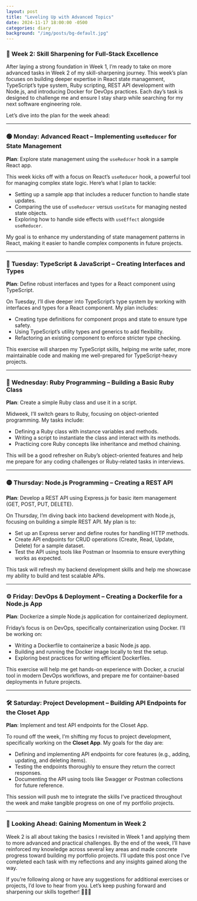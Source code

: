 ```yaml
---
layout: post
title: "Leveling Up with Advanced Topics"
date: 2024-11-17 18:00:00 -0500
categories: diary
background: "/img/posts/bg-default.jpg"
---
```


### 🚀 Week 2: Skill Sharpening for Full-Stack Excellence

After laying a strong foundation in Week 1, I’m ready to take on more advanced tasks in Week 2 of my skill-sharpening journey. This week’s plan focuses on building deeper expertise in React state management, TypeScript’s type system, Ruby scripting, REST API development with Node.js, and introducing Docker for DevOps practices. Each day’s task is designed to challenge me and ensure I stay sharp while searching for my next software engineering role.

Let’s dive into the plan for the week ahead:

---

### 🟢 **Monday: Advanced React – Implementing `useReducer` for State Management**

**Plan**: Explore state management using the `useReducer` hook in a sample React app.

This week kicks off with a focus on React’s `useReducer` hook, a powerful tool for managing complex state logic. Here’s what I plan to tackle:

- Setting up a sample app that includes a reducer function to handle state updates.
- Comparing the use of `useReducer` versus `useState` for managing nested state objects.
- Exploring how to handle side effects with `useEffect` alongside `useReducer`.

My goal is to enhance my understanding of state management patterns in React, making it easier to handle complex components in future projects.

---

### 🔵 **Tuesday: TypeScript & JavaScript – Creating Interfaces and Types**

**Plan**: Define robust interfaces and types for a React component using TypeScript.

On Tuesday, I’ll dive deeper into TypeScript’s type system by working with interfaces and types for a React component. My plan includes:

- Creating type definitions for component props and state to ensure type safety.
- Using TypeScript’s utility types and generics to add flexibility.
- Refactoring an existing component to enforce stricter type checking.

This exercise will sharpen my TypeScript skills, helping me write safer, more maintainable code and making me well-prepared for TypeScript-heavy projects.

---

### 🔴 **Wednesday: Ruby Programming – Building a Basic Ruby Class**

**Plan**: Create a simple Ruby class and use it in a script.

Midweek, I’ll switch gears to Ruby, focusing on object-oriented programming. My tasks include:

- Defining a Ruby class with instance variables and methods.
- Writing a script to instantiate the class and interact with its methods.
- Practicing core Ruby concepts like inheritance and method chaining.

This will be a good refresher on Ruby’s object-oriented features and help me prepare for any coding challenges or Ruby-related tasks in interviews.

---

### 🟡 **Thursday: Node.js Programming – Creating a REST API**

**Plan**: Develop a REST API using Express.js for basic item management (GET, POST, PUT, DELETE).

On Thursday, I’m diving back into backend development with Node.js, focusing on building a simple REST API. My plan is to:

- Set up an Express server and define routes for handling HTTP methods.
- Create API endpoints for CRUD operations (Create, Read, Update, Delete) for a sample dataset.
- Test the API using tools like Postman or Insomnia to ensure everything works as expected.

This task will refresh my backend development skills and help me showcase my ability to build and test scalable APIs.

---

### ⚙️ **Friday: DevOps & Deployment – Creating a Dockerfile for a Node.js App**

**Plan**: Dockerize a simple Node.js application for containerized deployment.

Friday’s focus is on DevOps, specifically containerization using Docker. I’ll be working on:

- Writing a Dockerfile to containerize a basic Node.js app.
- Building and running the Docker image locally to test the setup.
- Exploring best practices for writing efficient Dockerfiles.

This exercise will help me get hands-on experience with Docker, a crucial tool in modern DevOps workflows, and prepare me for container-based deployments in future projects.

---

### 🛠️ **Saturday: Project Development – Building API Endpoints for the Closet App**

**Plan**: Implement and test API endpoints for the Closet App.

To round off the week, I’m shifting my focus to project development, specifically working on the **Closet App**. My goals for the day are:

- Defining and implementing API endpoints for core features (e.g., adding, updating, and deleting items).
- Testing the endpoints thoroughly to ensure they return the correct responses.
- Documenting the API using tools like Swagger or Postman collections for future reference.

This session will push me to integrate the skills I’ve practiced throughout the week and make tangible progress on one of my portfolio projects.

---

### 📅 **Looking Ahead: Gaining Momentum in Week 2**

Week 2 is all about taking the basics I revisited in Week 1 and applying them to more advanced and practical challenges. By the end of the week, I’ll have reinforced my knowledge across several key areas and made concrete progress toward building my portfolio projects. I’ll update this post once I’ve completed each task with my reflections and any insights gained along the way.

If you’re following along or have any suggestions for additional exercises or projects, I’d love to hear from you. Let’s keep pushing forward and sharpening our skills together! 💪🏽✨
